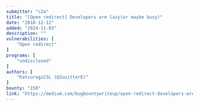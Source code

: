 ```yaml
---
submitter: "c2a"
title: "[Open redirect] Developers are lazy(or maybe busy)"
date: "2018-12-12"
added: "2024-11-03"
description: ""
vulnerabilities: [
    "Open redirect"
]
programs: [
    "undisclosed"
]
authors: [
    "KatsuragiCSL (@ZuuitterE)"
]
bounty: "150"
link: "https://medium.com/bugbountywriteup/open-redirect-developers-are-lazy-or-maybe-busy-6c51718b10e4"
---
```





